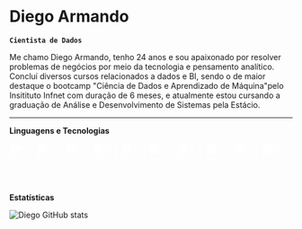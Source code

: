 # Diego Armando

**`Cientista de Dados`**

Me chamo Diego Armando, tenho 24 anos e sou apaixonado por resolver problemas de negócios por meio da tecnologia e pensamento analítico. Concluí diversos cursos relacionados a dados e BI, sendo o de maior destaque o bootcamp "Ciência de Dados e Aprendizado de Máquina"pelo Insitituto Infnet com duração de 6 meses, e atualmente estou cursando a graduação de Análise e Desenvolvimento de Sistemas pela Estácio. 

---
**Linguagens e Tecnologias**

<div style="display: flex; align-items: center; gap: 10px;">
  <img src="https://cdn.jsdelivr.net/gh/devicons/devicon/icons/python/python-plain.svg" title="Python" alt="Python" width="40px" style="filter: brightness(0) invert(1);" />
  <img src="https://cdn.jsdelivr.net/gh/devicons/devicon/icons/pandas/pandas-plain.svg" title="Pandas" alt="Pandas" width="40px" style="filter: brightness(0) invert(1);" />
  <img src="https://cdn.jsdelivr.net/gh/devicons/devicon/icons/numpy/numpy-plain.svg" title="NumPy" alt="NumPy" width="40px" style="filter: brightness(0) invert(1);" />
  <img src="https://cdn.jsdelivr.net/gh/devicons/devicon/icons/matplotlib/matplotlib-plain.svg" title="Matplotlib" alt="Matplotlib" width="40px" style="filter: brightness(0) invert(1);" />
  <img src="https://cdn.jsdelivr.net/gh/devicons/devicon@latest/icons/scikitlearn/scikitlearn-plain.svg" title="Scikit-Learn" alt="Scikit-Learn" width="40px" style="filter: brightness(0) invert(1);" />
  <img src="https://cdn.jsdelivr.net/gh/devicons/devicon/icons/tensorflow/tensorflow-original.svg" title="TensorFlow" alt="TensorFlow" width="40px" style="filter: brightness(0) invert(1);" />
  <img src="https://cdn.jsdelivr.net/gh/devicons/devicon/icons/amazonwebservices/amazonwebservices-plain-wordmark.svg" title="AWS" alt="AWS" width="40px" style="filter: brightness(0) invert(1);" />
  <img src="https://cdn.jsdelivr.net/gh/devicons/devicon/icons/postgresql/postgresql-plain.svg" title="PostgreSQL" alt="PostgreSQL" width="40px" style="filter: brightness(0) invert(1);" />
  <img src="https://cdn.jsdelivr.net/gh/devicons/devicon/icons/jupyter/jupyter-plain-wordmark.svg" title="Jupyter" alt="Jupyter" width="40px" style="filter: brightness(0) invert(1);" />
  <img src="https://upload.wikimedia.org/wikipedia/commons/c/c9/Power_bi_logo_black.svg" title="PBI" alt="PBI" width="40px" style="filter: brightness(0) invert(1);" />
</div>

<br/>
<br/>

**Estatísticas**

![Diego GitHub stats](https://github-readme-stats.vercel.app/api?username=DieGod-DS&show_icons=true&theme=graywhite&locale=pt-br)

